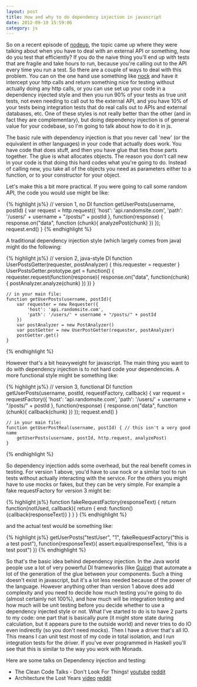 ```yaml
---
layout: post
title: How and why to do dependency injection in javascript
date: 2012-09-19 15:59:06
category: js
---
```


So on a recent episode of [nodeup](http://nodeup.com/), the topic came up where
they were talking about when you have to deal with an external API or something,
how do you test that efficiently? If you do the naive thing you'll end up with
tests that are fragile and take hours to run, because you're  calling out to the
API every time you run a test. So there are a couple of ways to deal with this
problem. You can on the one hand use something like
[nock](https://github.com/flatiron/nock) and have it intercept your http calls
and return something nice for testing without actually doing any http calls, or
you can use set up your code in a dependency injected style and then you run 90%
of your tests as true unit tests, not even needing to call out to the external
API, and you have 10% of your tests being integration tests that do real calls
out to APIs and external databases, etc. One of these styles is not really
better than the other (and in fact they are complementary), but doing dependency
injection is of general value for your codebase, so I'm going to talk about how
to do it in js.

The basic rule with dependency injection is that you never call 'new' (or the
equivalent in other languages) in your code that actually does work. You have
code that does stuff, and then you have glue that ties those parts together.
The glue is what allocates objects. The reason you don't call new in your code
is that doing this hard codes what you're going to do. Instead of calling new,
you take all of the objects you need as parameters either to a function, or to
your constructor for your object.

Let's make this a bit more practical. If you were going to call some random API, the code you would use might be like:


{% highlight js%}
	// version 1, no DI
	function getUserPosts(username, postId) {
		var request = http.request({
			'host': 'api.randomsite.com',
			'path': '/users/' + username + "/posts/" + postId
		},
		function(response) {
			response.on("data", function (chunk){
				analyzePost(chunk)
			})
		});
		request.end()
	}
{% endhighlight %}


A traditional dependency injection style (which largely comes from java) might do the following:

{% highlight js%}
	// version 2, java-style DI
	function UserPostsGetter(requester, postAnalyzer) {
		this.requester = requester
	}
	UserPostsGetter.prototype.get = function() {
		requester.request(function(response){
			response.on("data", function(chunk){
				postAnalyzer.analyze(chunk)
			})
		})
	}

	// in your main file:
	function getUserPosts(username, postId){
		var requester = new Requester({
			'host': 'api.randomsite.com',
			'path': '/users/' + username + "/posts/" + postId
		})
		var postAnalyzer = new PostAnalyzer()
		var postGetter = new UserPostGetter(requester, postAnalyzer)
		postGetter.get()
	}
{% endhighlight %}


However that's a bit heavyweight for javascript. The main thing you want to do
with dependency injection is to not hard code your dependencies. A more
functional style might be something like:


{% highlight js%}
	// version 3, functional DI
	function getUserPosts(username, postId, requestFactory, callback) {
		var request = requestFactory({
			'host': 'api.randomsite.com',
			'path': '/users/' + username + "/posts/" + postId
		},
		function(response) {
			response.on("data", function (chunk){
				callback(chunk)
			})
		});
		request.end()
	}

	// in your main file:
	function getUserPostReal(username, postId) { // this isn't a very good name
		getUserPosts(username, postId, http.request, analyzePost)
	}
{% endhighlight %}


So dependency injection adds some overhead, but the real benefit comes in testing. For version 1 above, you'd have to use nock or a similar tool to run tests without actually interacting with the service. For the others you might have to use mocks or fakes, but they can be very simple. For example a fake requestFactory for version 3 might be:


{% highlight js%}
	function fakeRequestFactory(responseText) {
		return function(notUsed, callback){
			return {
				end: function() {callback(responseText)}
			}
		}
	}
{% endhighlight %}

and the actual test would be something like:

{% highlight js%}
	getUserPosts("testUser", "1", fakeRequestFactory("this is a test post"), function(responseText){
		assert.equal(responseText, "this is a test post")
	})
{% endhighlight %}


So that's the basic idea behind dependency injection. In the Java world people
use a lot of very powerful DI frameworks (like
[Guice](http://code.google.com/p/google-guice/)) that automate a lot of the
generation of the glue between your components. Such a thing doesn't exist in
javascript, but it's a lot less needed because of the power of the language.
However anything other than version 1 above does add complexity and you need
to decide how much testing you're going to do (almost certainly not 100%), and
how much will be integration testing and how much will be unit testing before
you decide whether to use a dependency injected style or not. What I've
started to do is to have 2 parts to my code: one part that is basically pure
(it might store state during calculation, but it appears pure to the outside
world) and never tries to do IO even indirectly (so you don't need mocks).
Then I have a driver that's all IO. This means I can unit test most of my code
in total isolation, and I run integration tests for the driver. If you've ever
programmed in Haskell you'll see that this is similar to the way you work with
Monads.

Here are some talks on Dependency injection and testing:

* The Clean Code Talks - Don't Look For Things! [youtube](http://www.youtube.com/watch?feature=player_embedded&v=RlfLCWKxHJ0) [reddit](http://www.reddit.com/r/techlectures/comments/1064fp/the_clean_code_talks_dont_look_for_things_google/)
* Architecture the Lost Years [video](http://confreaks.com/videos/759-rubymidwest2011-keynote-architecture-the-lost-years) [reddit](http://www.reddit.com/r/techlectures/comments/pjq9i/architecture_the_lost_years_robert_martin_ruby/)